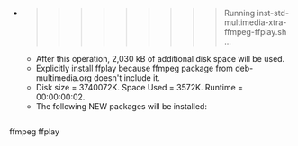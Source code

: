 * >>>>>>>>> Running inst-std-multimedia-xtra-ffmpeg-ffplay.sh ...
  * After this operation, 2,030 kB of additional disk space will be used.
  * Explicitly install ffplay because ffmpeg package from deb-multimedia.org doesn't include it.
  * Disk size = 3740072K. Space Used = 3572K. Runtime = 00:00:00:02.
  * The following NEW packages will be installed:
  ```bash
ffmpeg ffplay
  ```
